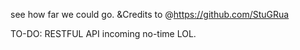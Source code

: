 see how far we could go.
&Credits to @https://github.com/StuGRua

TO-DO:
RESTFUL API incoming no-time LOL.
